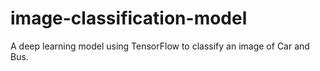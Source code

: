 # image-classification-model
A deep learning model using TensorFlow to classify an image of Car and Bus.
